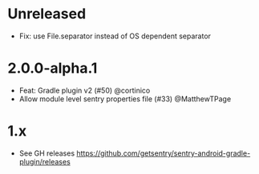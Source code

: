 # Unreleased

* Fix: use File.separator instead of OS dependent separator

# 2.0.0-alpha.1

* Feat: Gradle plugin v2 (#50) @cortinico
* Allow module level sentry properties file (#33) @MatthewTPage

# 1.x

* See GH releases https://github.com/getsentry/sentry-android-gradle-plugin/releases
